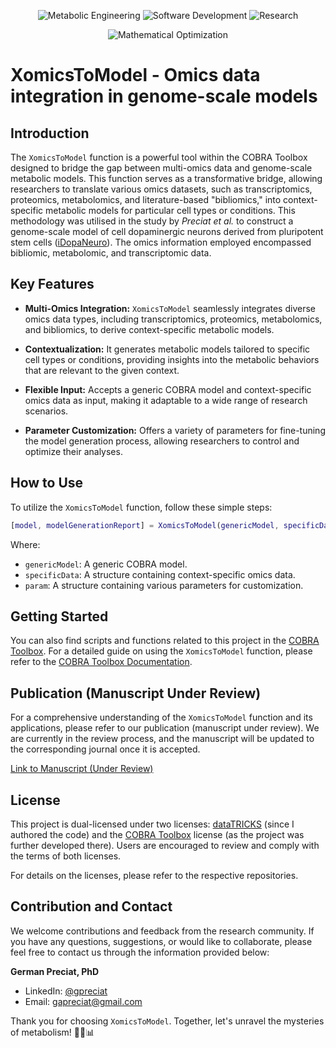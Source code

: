<p align="center">
  <img src="https://img.shields.io/badge/Metabolic%20Engineering-Expert-green.svg" alt="Metabolic Engineering">
  <img src="https://img.shields.io/badge/Software%20Development-Expert-green.svg" alt="Software Development">
  <img src="https://img.shields.io/badge/Research-Expert-green.svg" alt="Research">
</p>

<p align="center">
  <img src="https://img.shields.io/badge/Mathematical%20Optimization-Enthusiast-blueviolet.svg" alt="Mathematical Optimization">
</p>

# XomicsToModel - Omics data integration in genome-scale models

## Introduction

The `XomicsToModel` function is a powerful tool within the COBRA Toolbox designed to bridge the gap between multi-omics data and genome-scale metabolic models. This function serves as a transformative bridge, allowing researchers to translate various omics datasets, such as transcriptomics, proteomics, metabolomics, and literature-based "bibliomics," into context-specific metabolic models for particular cell types or conditions. This methodology was utilised in the study by *Preciat et al.* to construct a genome-scale model of cell dopaminergic neurons derived from pluripotent stem cells ([iDopaNeuro](https://github.com/Gpreciat/dataTRICKS/tree/main/projects/dopaminergicNetworkGem)). The omics information employed encompassed bibliomic, metabolomic, and transcriptomic data.

## Key Features

- **Multi-Omics Integration:** `XomicsToModel` seamlessly integrates diverse omics data types, including transcriptomics, proteomics, metabolomics, and bibliomics, to derive context-specific metabolic models.

- **Contextualization:** It generates metabolic models tailored to specific cell types or conditions, providing insights into the metabolic behaviors that are relevant to the given context.

- **Flexible Input:** Accepts a generic COBRA model and context-specific omics data as input, making it adaptable to a wide range of research scenarios.

- **Parameter Customization:** Offers a variety of parameters for fine-tuning the model generation process, allowing researchers to control and optimize their analyses.

## How to Use

To utilize the `XomicsToModel` function, follow these simple steps:

```matlab
[model, modelGenerationReport] = XomicsToModel(genericModel, specificData, param);
```

Where:
- `genericModel`: A generic COBRA model.
- `specificData`: A structure containing context-specific omics data.
- `param`: A structure containing various parameters for customization.

## Getting Started

You can also find scripts and functions related to this project in the [COBRA Toolbox](https://github.com/opencobra/cobratoolbox). For a detailed guide on using the `XomicsToModel` function, please refer to the [COBRA Toolbox Documentation](https://github.com/opencobra/cobratoolbox/blob/master/docs/source/notes/COBRAModelFields.md).

## Publication (Manuscript Under Review)

For a comprehensive understanding of the `XomicsToModel` function and its applications, please refer to our publication (manuscript under review). We are currently in the review process, and the manuscript will be updated to the corresponding journal once it is accepted.

[Link to Manuscript (Under Review)](https://www.biorxiv.org/content/10.1101/2021.11.08.467803v1)

## License

This project is dual-licensed under two licenses: [dataTRICKS](https://github.com/Gpreciat/dataTRICKS/blob/main/LICENSE.txt) (since I authored the code) and the [COBRA Toolbox](https://github.com/opencobra/cobratoolbox/tree/master/) license (as the project was further developed there). Users are encouraged to review and comply with the terms of both licenses.

For details on the licenses, please refer to the respective repositories.

## Contribution and Contact

We welcome contributions and feedback from the research community. If you have any questions, suggestions, or would like to collaborate, please feel free to contact us through the information provided below:

**German Preciat, PhD**
- LinkedIn: [@gpreciat](https://www.linkedin.com/in/gpreciat/)
- Email: gapreciat@gmail.com

Thank you for choosing `XomicsToModel`. Together, let's unravel the mysteries of metabolism! 🧬🔬📊
